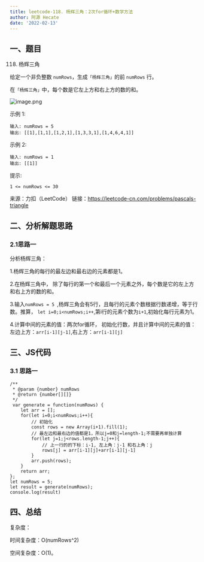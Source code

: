 ```yaml
---
title: leetcode-118. 杨辉三角：2次for循环+数学方法
author: 阿源 Hecate
date: '2022-02-13'
---
```


## 一、题目
118. 杨辉三角

给定一个非负整数 `numRows`，生成`「杨辉三角」`的前 `numRows` 行。

在`「杨辉三角」`中，每个数是它左上方和右上方的数的和。


![image.png](https://p9-juejin.byteimg.com/tos-cn-i-k3u1fbpfcp/6e3a71d629ce4bee88d1b486651e277a~tplv-k3u1fbpfcp-watermark.image?)

示例 1:
```
输入: numRows = 5
输出: [[1],[1,1],[1,2,1],[1,3,3,1],[1,4,6,4,1]]
```

示例 2:
```
输入: numRows = 1
输出: [[1]]
```


提示:
```
1 <= numRows <= 30
```

来源：力扣（LeetCode）
链接：https://leetcode-cn.com/problems/pascals-triangle

## 二、分析解题思路

### 2.1思路一
分析杨辉三角：

1.杨辉三角的每行的最左边和最右边的元素都是1。

2.在杨辉三角中， 除了每行的第一个和最后一个元素之外，每个数是它的左上方和右上方的数的和。

3.输入`numRows = 5 `,杨辉三角会有5行，且每行的元素个数根据行数递增，等于行数。推算， `let i=0;i<numRows;i++`,第i行的元素个数为`i+1`,初始化每行元素为1。

4.计算中间的元素的值：两次for循环， 初始化行数，并且计算中间的元素的值：左边上方：`arr[i-1][j-1]`,右上方：`arr[i-1][j]`


## 三、JS代码

### 3.1 思路一
```
/**
 * @param {number} numRows
 * @return {number[][]}
 */
 var generate = function(numRows) {
    let arr = [];
    for(let i=0;i<numRows;i++){
        // 初始化
        const rows = new Array(i+1).fill(1);
        // 最左边和最右边的值都是1，所以j=0和j=length-1;不需要再单独计算
        for(let j=1;j<rows.length-1;j++){
            // 上一行的的下标：i-1, 左上角：j-1 和右上角：j
            rows[j] = arr[i-1][j]+arr[i-1][j-1]
        }
        arr.push(rows);
    }
    return arr;
};
let numRows = 5;
let result = generate(numRows);
console.log(result)

```

## 四、总结

复杂度：

时间复杂度：O(numRows^2)

空间复杂度：O(1)。